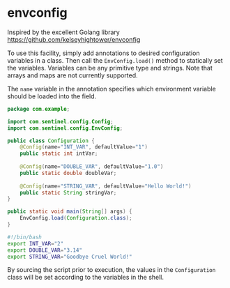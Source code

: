 # envconfig
Inspired by the excellent Golang library https://github.com/kelseyhightower/envconfig

To use this facility, simply add annotations to desired configuration variables
in a class. Then call the ```EnvConfig.load()``` method to statically set the
variables. Variables can be any primitive type and strings. Note that arrays
and maps are not currently supported.

The ```name``` variable in the annotation specifies which environment variable
should be loaded into the field.

```Java
package com.example;

import com.sentinel.config.Config;
import com.sentinel.config.EnvConfig;

public class Configuration {
    @Config(name="INT_VAR", defaultValue="1")
    public static int intVar;
    
    @Config(name="DOUBLE_VAR", defaultValue="1.0")
    public static double doubleVar;
    
    @Config(name="STRING_VAR", defaultValue="Hello World!")
    public static String stringVar;
}

public static void main(String[] args) {
    EnvConfig.load(Configuration.class);
}
```

```Bash
#!/bin/bash
export INT_VAR="2"
export DOUBLE_VAR="3.14"
export STRING_VAR="Goodbye Cruel World!"
```

By sourcing the script prior to execution, the values in the ```Configuration```
class will be set according to the variables in the shell.
